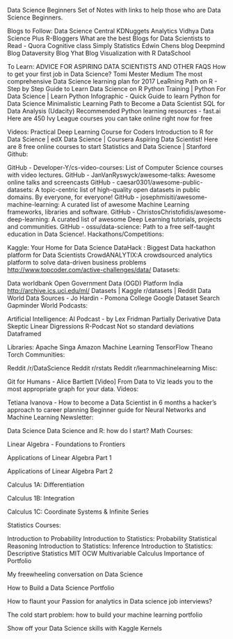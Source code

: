 Data Science Beginners
Set of Notes with links to help those who are Data Science Beginners.

Blogs to Follow:
Data Science Central
KDNuggets
Analytics Vidhya
Data Science Plus
R-Bloggers
What are the best Blogs for Data Scientists to Read - Quora
Cognitive class
Simply Statistics
Edwin Chens blog
Deepmind Blog
Dataversity Blog
Yhat Blog
Visualization with R
DataSchool

To Learn:
ADVICE FOR ASPIRING DATA SCIENTISTS AND OTHER FAQS
How to get your first job in Data Science? Tomi Mester Medium
The most comprehensive Data Science learning plan for 2017
LeaRning Path on R - Step by Step Guide to Learn Data Science on R
Python Training | Python For Data Science | Learn Python
Infographic - Quick Guide to learn Python for Data Science
Minimalistic Learning Path to Become a Data Scientist
SQL for Data Analysis (Udacity)
Recommended Python learning resources - fast.ai
Here are 450 Ivy League courses you can take online right now for free

Videos:
Practical Deep Learning Course for Coders
Introduction to R for Data Science | edX
Data Science | Coursera
Aspiring Data Scientist! Here are 8 free online courses to start
Statistics and Data Science | Stanford
Github:

GitHub - Developer-Y/cs-video-courses: List of Computer Science courses with video lectures.
GitHub - JanVanRyswyck/awesome-talks: Awesome online talks and screencasts
GitHub - caesar0301/awesome-public-datasets: A topic-centric list of high-quality open datasets in public domains. By everyone, for everyone!
GitHub - josephmisiti/awesome-machine-learning: A curated list of awesome Machine Learning frameworks, libraries and software.
GitHub - ChristosChristofidis/awesome-deep-learning: A curated list of awesome Deep Learning tutorials, projects and communities.
GitHub - ossu/data-science: Path to a free self-taught education in Data Science!.
Hackathons/Competitions:

Kaggle: Your Home for Data Science
DataHack : Biggest Data hackathon platform for Data Scientists
CrowdANALYTIX:A crowdsourced analytics platform to solve data-driven business problems
http://www.topcoder.com/active-challenges/data/
Datasets:

Data worldbank
Open Government Data (OGD) Platform India
http://archive.ics.uci.edu/ml/
Datasets | Kaggle
r/datasets | Reddit
Data World
Data Sources - Jo Hardin - Pomona College
Google Dataset Search
Gapminder World
Podcasts:

Artificial Intelligence: AI Podcast - by Lex Fridman
Partially Derivative
Data Skeptic
Linear Digressions
R-Podcast
Not so standard deviations
Dataframed

Libraries:
Apache Singa
Amazon Machine Learning
TensorFlow
Theano
Torch
Communities:

Reddit /r/DataScience
Reddit r/rstats
Reddit r/learnmachinelearning
Misc:

Git for Humans - Alice Bartlett [Video]
From Data to Viz leads you to the most appropriate graph for your data.
Videos:

Tetiana Ivanova - How to become a Data Scientist in 6 months a hacker’s approach to career planning
Beginner guide for Neural Networks and Machine Learning
Newsletter:

Data Science
Data Science and R: how do I start?
Math Courses:

Linear Algebra - Foundations to Frontiers

Applications of Linear Algebra Part 1

Applications of Linear Algebra Part 2

Calculus 1A: Differentiation

Calculus 1B: Integration

Calculus 1C: Coordinate Systems & Infinite Series

Statistics Courses:

Introduction to Probability
Introduction to Statistics: Probability
Statistical Reasoning
Introduction to Statistics: Inference
Introduction to Statistics: Descriptive Statistics
MIT OCW Multivariable Calculus
Importance of Portfolio

My freewheeling conversation on Data Science

How to Build a Data Science Portfolio

How to flaunt your Passion for analytics in Data science job interviews?

The cold start problem: how to build your machine learning portfolio

Show off your Data Science skills with Kaggle Kernels
